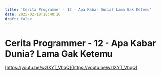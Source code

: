 ```yaml
---
title: 'Cerita Programmer - 12 - Apa Kabar Dunia? Lama Gak Ketemu'
date: 2025-02-18T18:40:10
draft: false
---
```


# Cerita Programmer - 12 - Apa Kabar Dunia? Lama Gak Ketemu

[https://youtu.be/wzlXYT_VhqQ](https://youtu.be/wzlXYT_VhqQ)
